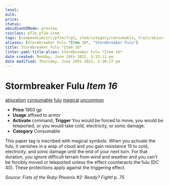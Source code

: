 ```yaml
---
level:
bulk:
price:
status:
obsidianUIMode: preview
cssclass: pf2e,pf2e-item
tags: [compendium/src/pf2e/frp2, item/category/consumable, trait/abjuration, trait/consumable, trait/fulu, trait/magical, trait/uncommon]
aliases: [Stormbreaker Fulu *Item 16*, "Stormbreaker Fulu"]
title: Stormbreaker Fulu *Item 16*
linter-yaml-title-alias: Stormbreaker Fulu *Item 16*
date created: Monday, June 19th 2023, 5:15:11 pm
date modified: Thursday, June 29th 2023, 5:30:27 pm
---
```


# Stormbreaker Fulu *Item 16*

[abjuration](rules/traits/abjuration.md) [consumable](rules/traits/consumable.md) [fulu](rules/traits/fulu-som.md) [magical](rules/traits/magical.md) [uncommon](rules/traits/uncommon.md)  

- **Price** 1900 gp
- **Usage** affixed to armor
- **Activate** command; **Trigger** You would be forced to move, you would be teleported, or you would take cold, electricity, or sonic damage.
- **Category** Consumable

This paper tag is inscribed with magical symbols. When you activate the fulu, it vanishes in a wisp of cloud and you gain resistance 15 to cold, electricity, and sonic damage until the end of your next turn. For that duration, you ignore difficult terrain from wind and weather and you can't be forcibly moved or teleported unless the effect counteracts the fulu (DC 40). These protections apply against the triggering effect.

*Source: Fists of the Ruby Phoenix #2: Ready? Fight! p. 75*
